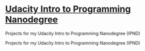 <h1><a href="https://www.udacity.com/course/intro-to-programming-nanodegree--nd000">Udacity Intro to Programming Nanodegree</a></h1>

Projects for my Udacity Intro to Programming Nanodegree (IPND)

Projects for my Udacity Intro to Programming Nanodegree (IPND)
